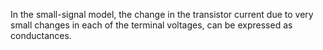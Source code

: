 In the small-signal model, the change in the transistor current due to very small changes in each of the terminal voltages, can be expressed as conductances.